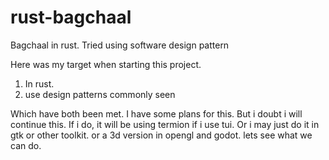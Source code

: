 # rust-bagchaal
Bagchaal in rust. Tried using software design pattern

Here was my target when starting this project.
1. In rust.
2. use design patterns commonly seen

Which have both been met.
I have some plans for this. But i doubt i will continue this. If i do, it will be using termion if i use tui.
Or i may just do it in gtk or other toolkit. or a 3d version in opengl and godot. lets see what we can do.
